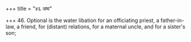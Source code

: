+++
title = "४६ अथ"

+++
46. Optional is the water libation for an officiating priest, a father-in-law, a friend, for (distant) relations, for a maternal uncle, and for a sister's son;
